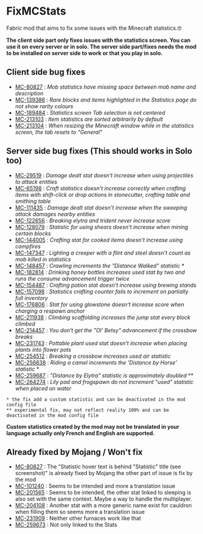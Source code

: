 # FixMCStats

Fabric mod that aims to fix some issues with the Minecraft statistics.🤓

**The client side part only fixes issues with the statistics screen. You can use it on every server or in solo.
The server side part/fixes needs the mod to be installed on server side to work or that you play in solo.**

## Client side bug fixes

- [MC-80827](https://bugs.mojang.com/browse/MC-80827) : _Mob statistics have missing space between mob name and description_
- [MC-139386](https://bugs.mojang.com/browse/MC-139386) : _Rare blocks and items highlighted in the Statistics page do not show rarity colours_
- [MC-189484](https://bugs.mojang.com/browse/MC-189484) : _Statistics screen Tab selection is not centered_
- [MC-213103](https://bugs.mojang.com/browse/MC-213103) : _Item statistics are sorted arbitrarily by default_
- [MC-213104](https://bugs.mojang.com/browse/MC-213104) : _When resizing the Minecraft window while in the statistics screen, the tab resets to "General"_

## Server side bug fixes (This should works in Solo too)

- [MC-29519](https://bugs.mojang.com/browse/MC-29519) : _Damage dealt stat doesn't increase when using projectiles to attack entities_
- [MC-65198](https://bugs.mojang.com/browse/MC-65198) : _Craft statistics doesn't increase correctly when crafting items with shift-click or drop actions in stonecutter, crafting table and smithing table_
- [MC-111435](https://bugs.mojang.com/browse/MC-111435) : _Damage dealt stat doesn't increase when the sweeping attack damages nearby entities_
- [MC-122656](https://bugs.mojang.com/browse/MC-122656) : _Breaking elytra and trident never increase score_
- [MC-128079](https://bugs.mojang.com/browse/MC-128079) : _Statistic for using shears doesn't increase when mining certain blocks_
- [MC-144005](https://bugs.mojang.com/browse/MC-144005) : _Crafting stat for cooked items doesn't increase using campfires_
- [MC-147347](https://bugs.mojang.com/browse/MC-147347) : _Lighting a creeper with a flint and steel doesn't count as mob killed in statistics_
- [MC-148457](https://bugs.mojang.com/browse/MC-148457) : _Crawling increments the "Distance Walked" statistic_ *
- [MC-182814](https://bugs.mojang.com/browse/MC-182814) : _Drinking honey bottles increases used stat by two and runs the consume advancement trigger twice_
- [MC-154487](https://bugs.mojang.com/browse/MC-154487) : _Crafting potion stat doesn't increase using brewing stands_
- [MC-157098](https://bugs.mojang.com/browse/MC-157098) : _Statistics crafting counter fails to increment on partially full inventory_
- [MC-176806](https://bugs.mojang.com/browse/MC-176806) : _Stat for using glowstone doesn't increase score when charging a respawn anchor_
- [MC-211938](https://bugs.mojang.com/browse/MC-211938) : _Climbing scaffolding increases the jump stat every block climbed_
- [MC-214457](https://bugs.mojang.com/browse/MC-214457) : _You don't get the "Ol' Betsy" advancement if the crossbow breaks_
- [MC-231743](https://bugs.mojang.com/browse/MC-231743) : _Pottable plant used stat doesn't increase when placing plants into flower pots_
- [MC-254512](https://bugs.mojang.com/browse/MC-254512) : _Breaking a crossbow increases used air statistic_
- [MC-256638](https://bugs.mojang.com/browse/MC-256638) : _Riding a camel increments the 'Distance by Horse' statistic_ *
- [MC-259687](https://bugs.mojang.com/browse/MC-259687) : _"Distance by Elytra" statistic is approximately doubled_ **
- [MC-264274](https://bugs.mojang.com/browse/MC-264274) : _Lily pad and frogspawn do not increment "used" statistic when placed on water_

```
* the fix add a custom statistic and can be deactivated in the mod config file
** experimental fix, may not reflect reality 100% and can be deactivated in the mod config file
```

**Custom statistics created by the mod may not be translated in your language actually only French and English are supported.**

## Already fixed by Mojang / Won't fix

- [MC-80827](https://bugs.mojang.com/browse/MC-80827) : The "Statistic hover text is behind "Statistic" title (see screenshot)" is already fixed by Mojang the other part of issue is fix by the mod
- [MC-101240](https://bugs.mojang.com/browse/MC-101240) : Seems to be intended and more a translation issue
- [MC-201565](https://bugs.mojang.com/browse/MC-201565) : Seems to be intended, the other stat linked to sleeping is also set with the same context. Maybe a way to handle the multiplayer.
- [MC-204108](https://bugs.mojang.com/browse/MC-204108) : Another stat with a more generic name exist for cauldron when filling them so seems more a translation issue
- [MC-231909](https://bugs.mojang.com/browse/MC-231909) : Neither other furnaces work like that
- [MC-259673](https://bugs.mojang.com/browse/MC-259673) : Not only linked to the Stats
